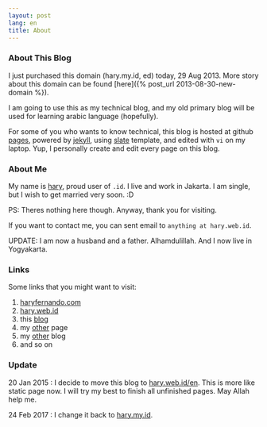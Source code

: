 ```yaml
---
layout: post
lang: en
title: About
---
```

<!-- more -->

### About This Blog

I just purchased this domain (hary.my.id, ed) today, 29 Aug 2013.
More story about this domain can be found [here]({% post_url 2013-08-30-new-domain %}).

I am going to use this as my technical blog, and my old primary blog will be used for learning arabic language (hopefully).

For some of you who wants to know technical, this blog is hosted at github [pages](//pages.github.com), powered by [jekyll](//github.com/mojombo/jekyll), using [slate](//github.com/jsncostello/slate) template, and edited with `vi` on my laptop. Yup, I personally create and edit every page on this blog.


### About Me

My name is [hary](//hary.my.id/en), proud user of `.id`. I live and work in Jakarta. I am single, but I wish to get married very soon. :D

PS: Theres nothing here though. Anyway, thank you for visiting. 

If you want to contact me, you can sent email to `anything at hary.web.id`.

UPDATE: I am now a husband and a father. Alhamdulillah. And I now live in Yogyakarta.

### Links

Some links that you might want to visit:

1. [haryfernando.com](http://haryfernando.com) 
2. [hary.web.id](https://hary.web.id) 
3. this [blog](https://hary.my.id)
4. my [other](https://nando.id) page
5. my [other](https://fernando.id) blog
6. and so on


### Update 

20 Jan 2015 : I decide to move this blog to [hary.web.id/en](http://hary.web.id/en). This is more like static page now. I will try my best to finish all unfinished pages. May Allah help me.

24 Feb 2017 : I change it back to [hary.my.id](//hary.my.id/en).
